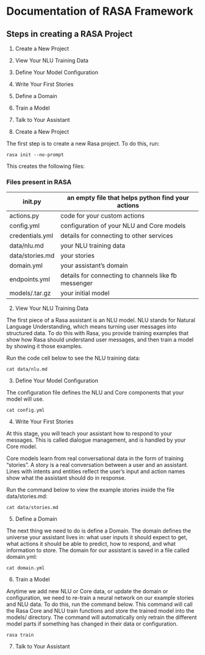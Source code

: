  # Documentation of RASA Framework


## Steps in creating a RASA Project

1. Create a New Project
2. View Your NLU Training Data
3. Define Your Model Configuration
4. Write Your First Stories
5. Define a Domain
6. Train a Model
7. Talk to Your Assistant


1. Create a New Project

The first step is to create a new Rasa project. To do this, run:

``` rasa init --no-prompt ```


This creates the following files:

### Files present in RASA 

| __init__.py               | an empty file that helps python find your actions    |
|---------------------------|------------------------------------------------------|
| actions.py                | code for your custom actions                         |
| config.yml            | configuration of your NLU and Core models            |
| credentials.yml           | details for connecting to other services             |
| data/nlu.md            | your NLU training data                               |
| data/stories.md        | your stories                                         |
| domain.yml             | your assistant’s domain                              |
| endpoints.yml             | details for connecting to channels like fb messenger |
| models/<timestamp>.tar.gz | your initial model                                   |



2. View Your NLU Training Data

The first piece of a Rasa assistant is an NLU model. NLU stands for Natural Language Understanding, which means turning user messages into structured data. To do this with Rasa, you provide training examples that show how Rasa should understand user messages, and then train a model by showing it those examples.

Run the code cell below to see the NLU training data:


``` cat data/nlu.md ```

3. Define Your Model Configuration

The configuration file defines the NLU and Core components that your model will use. 

``` cat config.yml ```

4. Write Your First Stories

At this stage, you will teach your assistant how to respond to your messages. This is called dialogue management, and is handled by your Core model.

Core models learn from real conversational data in the form of training “stories”. A story is a real conversation between a user and an assistant. Lines with intents and entities reflect the user’s input and action names show what the assistant should do in response.

Run the command below to view the example stories inside the file data/stories.md:

``` cat data/stories.md ```

5. Define a Domain

The next thing we need to do is define a Domain. The domain defines the universe your assistant lives in: what user inputs it should expect to get, what actions it should be able to predict, how to respond, and what information to store. The domain for our assistant is saved in a file called domain.yml:

``` cat domain.yml ```

6. Train a Model

Anytime we add new NLU or Core data, or update the domain or configuration, we need to re-train a neural network on our example stories and NLU data. To do this, run the command below. This command will call the Rasa Core and NLU train functions and store the trained model into the models/ directory. The command will automatically only retrain the different model parts if something has changed in their data or configuration.

``` rasa train ```

7. Talk to Your Assistant

``` rasa shell    
